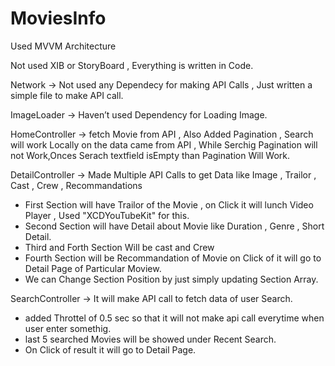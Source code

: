 # MoviesInfo

Used MVVM Architecture

Not used XIB or StoryBoard , Everything is written in Code.

Network -> Not used any Dependecy for making API Calls , Just written a simple file to make API call.

ImageLoader -> Haven’t used Dependency for Loading Image.

HomeController -> fetch Movie from API , Also Added Pagination , Search will work Locally on the data came from API , While Serchig Pagination will not Work,Onces Serach textfield isEmpty than Pagination Will Work.

DetailController -> Made Multiple API Calls to get Data like Image , Trailor , Cast , Crew , Recommandations
- First Section will have Trailor of the Movie , on Click it will lunch Video Player , Used "XCDYouTubeKit" for this.
- Second Section will have Detail about Movie like Duration , Genre , Short Detail.
- Third and Forth Section Will be cast and Crew
- Fourth Section will be Recommandation of Movie on Click of it will go to Detail Page of Particular Moview.
- We can Change Section Position by just simply updating Section Array.

SearchController -> It will make API call to fetch data of user Search.
- added Throttel of 0.5 sec so that it will not make api call everytime when user enter somethig.
- last 5 searched Movies will be showed under Recent Search.
- On Click of result it will go to Detail Page.


